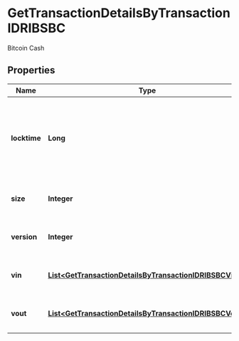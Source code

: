 

# GetTransactionDetailsByTransactionIDRIBSBC

Bitcoin Cash

## Properties

| Name | Type | Description | Notes |
|------------ | ------------- | ------------- | -------------|
|**locktime** | **Long** | Represents the time at which a particular transaction can be added to the blockchain. |  |
|**size** | **Integer** | Represents the total size of this transaction. |  |
|**version** | **Integer** | Represents transaction version number. |  |
|**vin** | [**List&lt;GetTransactionDetailsByTransactionIDRIBSBCVin&gt;**](GetTransactionDetailsByTransactionIDRIBSBCVin.md) | Represents the transaction inputs. |  |
|**vout** | [**List&lt;GetTransactionDetailsByTransactionIDRIBSBCVout&gt;**](GetTransactionDetailsByTransactionIDRIBSBCVout.md) | Represents the transaction outputs. |  |



